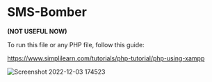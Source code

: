 # SMS-Bomber
<b>(NOT USEFUL NOW)</b>

To run this file or any PHP file, follow this guide:

https://www.simplilearn.com/tutorials/php-tutorial/php-using-xampp

![Screenshot 2022-12-03 174523](https://user-images.githubusercontent.com/46349391/205440552-8ca7afbd-3118-406a-b4fe-0ba7f63c6eae.png)

